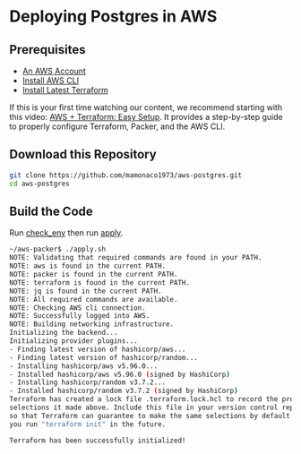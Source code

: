 # Deploying Postgres in AWS


## Prerequisites

* [An AWS Account](https://aws.amazon.com/console/)
* [Install AWS CLI](https://docs.aws.amazon.com/cli/latest/userguide/getting-started-install.html) 
* [Install Latest Terraform](https://developer.hashicorp.com/terraform/install)

If this is your first time watching our content, we recommend starting with this video: [AWS + Terraform: Easy Setup](https://youtu.be/BCMQo0CB9wk). It provides a step-by-step guide to properly configure Terraform, Packer, and the AWS CLI.

## Download this Repository

```bash
git clone https://github.com/mamonaco1973/aws-postgres.git
cd aws-postgres
```

## Build the Code

Run [check_env](check_env.sh) then run [apply](apply.sh).

```bash
~/aws-packer$ ./apply.sh
NOTE: Validating that required commands are found in your PATH.
NOTE: aws is found in the current PATH.
NOTE: packer is found in the current PATH.
NOTE: terraform is found in the current PATH.
NOTE: jq is found in the current PATH.
NOTE: All required commands are available.
NOTE: Checking AWS cli connection.
NOTE: Successfully logged into AWS.
NOTE: Building networking infrastructure.
Initializing the backend...
Initializing provider plugins...
- Finding latest version of hashicorp/aws...
- Finding latest version of hashicorp/random...
- Installing hashicorp/aws v5.96.0...
- Installed hashicorp/aws v5.96.0 (signed by HashiCorp)
- Installing hashicorp/random v3.7.2...
- Installed hashicorp/random v3.7.2 (signed by HashiCorp)
Terraform has created a lock file .terraform.lock.hcl to record the provider
selections it made above. Include this file in your version control repository
so that Terraform can guarantee to make the same selections by default when
you run "terraform init" in the future.

Terraform has been successfully initialized!
```

